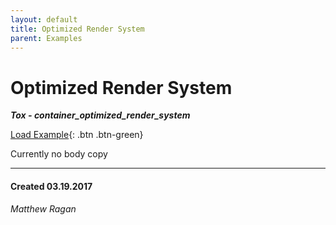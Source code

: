 ```yaml
---
layout: default
title: Optimized Render System
parent: Examples
---
```


# Optimized Render System
***Tox - container_optimized_render_system***  

[Load Example](?remoteTox=https://github.com/raganmd/touchdesigner-community-examples-code/blob/main/tox/container_optimized_render_system.tox?raw=true){: .btn .btn-green}

Currently no body copy 

---
#### Created 03.19.2017
*Matthew Ragan*
